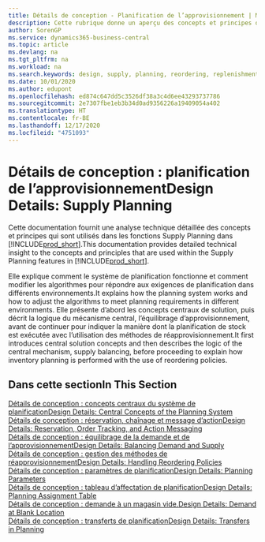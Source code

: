 ```yaml
---
title: Détails de conception - Planification de l’approvisionnement | Microsoft Docs
description: Cette rubrique donne un aperçu des concepts et principes qui sont utilisés avec les fonctionnalités de planification de l’approvisionnement dans Business Central.
author: SorenGP
ms.service: dynamics365-business-central
ms.topic: article
ms.devlang: na
ms.tgt_pltfrm: na
ms.workload: na
ms.search.keywords: design, supply, planning, reordering, replenishment
ms.date: 10/01/2020
ms.author: edupont
ms.openlocfilehash: ed874c647dd5c3526df38a3c4d6ee43293737786
ms.sourcegitcommit: 2e7307fbe1eb3b34d0ad9356226a19409054a402
ms.translationtype: HT
ms.contentlocale: fr-BE
ms.lasthandoff: 12/17/2020
ms.locfileid: "4751093"
---
```

# <a name="design-details-supply-planning"></a><span data-ttu-id="d670b-103">Détails de conception : planification de l’approvisionnement</span><span class="sxs-lookup"><span data-stu-id="d670b-103">Design Details: Supply Planning</span></span>
<span data-ttu-id="d670b-104">Cette documentation fournit une analyse technique détaillée des concepts et principes qui sont utilisés dans les fonctions Supply Planning dans [!INCLUDE[prod_short](includes/prod_short.md)].</span><span class="sxs-lookup"><span data-stu-id="d670b-104">This documentation provides detailed technical insight to the concepts and principles that are used within the Supply Planning features in [!INCLUDE[prod_short](includes/prod_short.md)].</span></span>  

<span data-ttu-id="d670b-105">Elle explique comment le système de planification fonctionne et comment modifier les algorithmes pour répondre aux exigences de planification dans différents environnements.</span><span class="sxs-lookup"><span data-stu-id="d670b-105">It explains how the planning system works and how to adjust the algorithms to meet planning requirements in different environments.</span></span> <span data-ttu-id="d670b-106">Elle présente d’abord les concepts centraux de solution, puis décrit la logique du mécanisme central, l’équilibrage d’approvisionnement, avant de continuer pour indiquer la manière dont la planification de stock est exécutée avec l’utilisation des méthodes de réapprovisionnement.</span><span class="sxs-lookup"><span data-stu-id="d670b-106">It first introduces central solution concepts and then describes the logic of the central mechanism, supply balancing, before proceeding to explain how inventory planning is performed with the use of reordering policies.</span></span>  

## <a name="in-this-section"></a><span data-ttu-id="d670b-107">Dans cette section</span><span class="sxs-lookup"><span data-stu-id="d670b-107">In This Section</span></span>  
[<span data-ttu-id="d670b-108">Détails de conception : concepts centraux du système de planification</span><span class="sxs-lookup"><span data-stu-id="d670b-108">Design Details: Central Concepts of the Planning System</span></span>](design-details-central-concepts-of-the-planning-system.md)  
[<span data-ttu-id="d670b-109">Détails de conception : réservation, chaînage et message d’action</span><span class="sxs-lookup"><span data-stu-id="d670b-109">Design Details: Reservation, Order Tracking, and Action Messaging</span></span>](design-details-reservation-order-tracking-and-action-messaging.md)  
[<span data-ttu-id="d670b-110">Détails de conception : équilibrage de la demande et de l’approvisionnement</span><span class="sxs-lookup"><span data-stu-id="d670b-110">Design Details: Balancing Demand and Supply</span></span>](design-details-balancing-demand-and-supply.md)  
[<span data-ttu-id="d670b-111">Détails de conception : gestion des méthodes de réapprovisionnement</span><span class="sxs-lookup"><span data-stu-id="d670b-111">Design Details: Handling Reordering Policies</span></span>](design-details-handling-reordering-policies.md)  
[<span data-ttu-id="d670b-112">Détails de conception : paramètres de planification</span><span class="sxs-lookup"><span data-stu-id="d670b-112">Design Details: Planning Parameters</span></span>](design-details-planning-parameters.md)  
[<span data-ttu-id="d670b-113">Détails de conception : tableau d’affectation de planification</span><span class="sxs-lookup"><span data-stu-id="d670b-113">Design Details: Planning Assignment Table</span></span>](design-details-planning-assignment-table.md)  
[<span data-ttu-id="d670b-114">Détails de conception : demande à un magasin vide.</span><span class="sxs-lookup"><span data-stu-id="d670b-114">Design Details: Demand at Blank Location</span></span>](design-details-demand-at-blank-location.md)  
[<span data-ttu-id="d670b-115">Détails de conception : transferts de planification</span><span class="sxs-lookup"><span data-stu-id="d670b-115">Design Details: Transfers in Planning</span></span>](design-details-transfers-in-planning.md)
